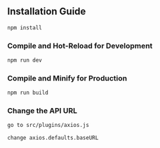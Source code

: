 ## Installation Guide

```sh
npm install
```

### Compile and Hot-Reload for Development

```sh
npm run dev
```

### Compile and Minify for Production

```sh
npm run build
```

### Change the API URL 
```sh
go to src/plugins/axios.js

change axios.defaults.baseURL
```
